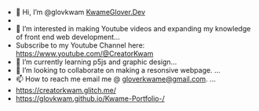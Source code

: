 - 👋 Hi, I’m @glovkwam [KwameGlover.Dev](https://kwameglover.dev/)
- 
- 👀 I’m interested in making Youtube videos and expanding my knowledge of front end web development...
- Subscribe to my Youtube Channel here: https://www.youtube.com/@CreatorKwam
- 🌱 I’m currently learning p5js and graphic design...
- 💞️ I’m looking to collaborate on making a resonsive webpage. ...
- 📫 How to reach me email me @ gloverkwame@gmail.com. ...
- https://creatorkwam.glitch.me/
- https://glovkwam.github.io/Kwame-Portfolio-/

<!---
glovkwam/glovkwam is a ✨ special ✨ repository because its `README.md` (this file) appears on your GitHub profile.
You can click the Preview link to take a look at your changes.
--->
